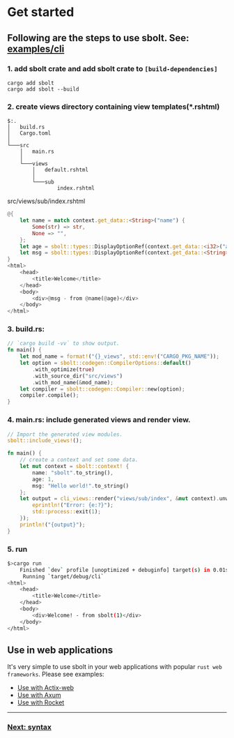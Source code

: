 # Get started

## Following are the steps to use sbolt. See: [examples/cli](../../rust/examples/cli/)

### 1. add sbolt crate and add sbolt crate to `[build-dependencies]`

```shell
cargo add sbolt
cargo add sbolt --build
```

### 2. create views directory containing view templates(*.rshtml)

```
$:.
│   build.rs
│   Cargo.toml
│
└───src
    │   main.rs
    │
    └───views
        │   default.rshtml
        │
        └───sub
                index.rshtml
```

src/views/sub/index.rshtml
```rust
@{
    let name = match context.get_data::<String>("name") {
        Some(str) => str,
        None => "",
    };
    let age = sbolt::types::DisplayOptionRef(context.get_data::<i32>("age"));
    let msg = sbolt::types::DisplayOptionRef(context.get_data::<String>("msg"));
}
<html>
    <head>
        <title>Welcome</title>
    </head>
    <body>
        <div>@msg - from @name(@age)</div>
    </body>
</html>
```

### 3. build.rs:

```rust
// `cargo build -vv` to show output.
fn main() {
    let mod_name = format!("{}_views", std::env!("CARGO_PKG_NAME"));
    let option = sbolt::codegen::CompilerOptions::default()
        .with_optimize(true)
        .with_source_dir("src/views")
        .with_mod_name(&mod_name);
    let compiler = sbolt::codegen::Compiler::new(option);
    compiler.compile();
}
```

### 4. main.rs: include generated views and render view.

```rust
// Import the generated view modules.
sbolt::include_views!();

fn main() {
    // create a context and set some data.
    let mut context = sbolt::context! {
        name: "sbolt".to_string(),
        age: 1,
        msg: "Hello world!".to_string()
    };
    let output = cli_views::render("views/sub/index", &mut context).unwrap_or_else(|e| {
        eprintln!("Error: {e:?}");
        std::process::exit(1);
    });
    println!("{output}");
}
```

### 5. run

```sh
$>cargo run
    Finished `dev` profile [unoptimized + debuginfo] target(s) in 0.01s
     Running `target/debug/cli`
<html>
    <head>
        <title>Welcome</title>
    </head>
    <body>
        <div>Welcome! - from sbolt(1)</div>
    </body>
</html>
```

## Use in web applications

It's very simple to use sbolt in your web applications with popular `rust web frameworks`. Please see examples:
* [Use with Actix-web](../../rust/examples/web/actix)
* [Use with Axum](../../rust/examples/web/axum)
* [Use with Rocket](../../rust/examples/web/rocket)

---
### [Next: syntax](./syntax.md)

